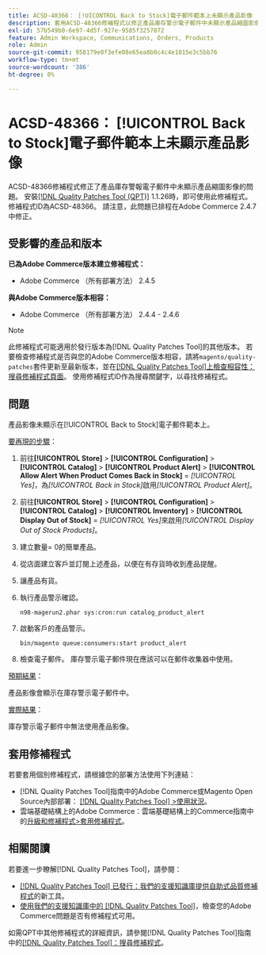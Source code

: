 ```yaml
---
title: ACSD-48366： [!UICONTROL Back to Stock]電子郵件範本上未顯示產品影像
description: 套用ACSD-48366修補程式以修正產品庫存警示電子郵件中未顯示產品縮圖影像的Adobe Commerce問題。
exl-id: 57b549b0-6e97-4d5f-927e-9585f3257872
feature: Admin Workspace, Communications, Orders, Products
role: Admin
source-git-commit: 958179e0f3efe08e65ea8b0c4c4e1015e3c5bb76
workflow-type: tm+mt
source-wordcount: '386'
ht-degree: 0%

---
```


# ACSD-48366： [!UICONTROL Back to Stock]電子郵件範本上未顯示產品影像

ACSD-48366修補程式修正了產品庫存警報電子郵件中未顯示產品縮圖影像的問題。 安裝[[!DNL Quality Patches Tool (QPT)]](/help/announcements/adobe-commerce-announcements/magento-quality-patches-released-new-tool-to-self-serve-quality-patches.md) 1.1.26時，即可使用此修補程式。 修補程式ID為ACSD-48366。 請注意，此問題已排程在Adobe Commerce 2.4.7中修正。

## 受影響的產品和版本

**已為Adobe Commerce版本建立修補程式：**

* Adobe Commerce （所有部署方法） 2.4.5

**與Adobe Commerce版本相容：**

* Adobe Commerce （所有部署方法） 2.4.4 - 2.4.6

>[!NOTE]
>
>此修補程式可能適用於發行版本為[!DNL Quality Patches Tool]的其他版本。 若要檢查修補程式是否與您的Adobe Commerce版本相容，請將`magento/quality-patches`套件更新至最新版本，並在[[!DNL Quality Patches Tool]上檢查相容性：搜尋修補程式頁面](https://experienceleague.adobe.com/tools/commerce-quality-patches/index.html)。 使用修補程式ID作為搜尋關鍵字，以尋找修補程式。

## 問題

產品影像未顯示在[!UICONTROL Back to Stock]電子郵件範本上。

<u>要再現的步驟</u>：

1. 前往&#x200B;**[!UICONTROL Store]** > **[!UICONTROL Configuration]** > **[!UICONTROL Catalog]** > **[!UICONTROL Product Alert]** > **[!UICONTROL Allow Alert When Product Comes Back in Stock]** = *[!UICONTROL Yes]*，為&#x200B;*[!UICONTROL Back in Stock]*&#x200B;啟用&#x200B;*[!UICONTROL Product Alert]*。
1. 前往&#x200B;**[!UICONTROL Store]** > **[!UICONTROL Configuration]** > **[!UICONTROL Catalog]** > **[!UICONTROL Inventory]** > **[!UICONTROL Display Out of Stock]** = *[!UICONTROL Yes]*&#x200B;來啟用&#x200B;*[!UICONTROL Display Out of Stock Products]*。
1. 建立數量= 0的簡單產品。
1. 從店面建立客戶並訂閱上述產品，以便在有存貨時收到產品提醒。
1. 讓產品有貨。
1. 執行產品警示確認。

   ```
   n98-magerun2.phar sys:cron:run catalog_product_alert
   ```

1. 啟動客戶的產品警示。

   ```
   bin/magento queue:consumers:start product_alert
   ```

1. 檢查電子郵件。 庫存警示電子郵件現在應該可以在郵件收集器中使用。

<u>預期結果</u>：

產品影像會顯示在庫存警示電子郵件中。

<u>實際結果</u>：

庫存警示電子郵件中無法使用產品影像。

## 套用修補程式

若要套用個別修補程式，請根據您的部署方法使用下列連結：

* [!DNL Quality Patches Tool]指南中的Adobe Commerce或Magento Open Source內部部署： [[!DNL Quality Patches Tool] >使用狀況](https://experienceleague.adobe.com/docs/commerce-operations/tools/quality-patches-tool/usage.html)。
* 雲端基礎結構上的Adobe Commerce：雲端基礎結構上的Commerce指南中的[升級和修補程式>套用修補程式](https://experienceleague.adobe.com/docs/commerce-cloud-service/user-guide/develop/upgrade/apply-patches.html)。

## 相關閱讀

若要進一步瞭解[!DNL Quality Patches Tool]，請參閱：

* [[!DNL Quality Patches Tool] 已發行：我們的支援知識庫提供自助式品質修補程式](/help/announcements/adobe-commerce-announcements/magento-quality-patches-released-new-tool-to-self-serve-quality-patches.md)的新工具。
* [使用我們的支援知識庫中的 [!DNL Quality Patches Tool]](/help/support-tools/patches-available-in-qpt-tool/check-patch-for-magento-issue-with-magento-quality-patches.md)，檢查您的Adobe Commerce問題是否有修補程式可用。

如需QPT中其他修補程式的詳細資訊，請參閱[!DNL Quality Patches Tool]指南中的[[!DNL Quality Patches Tool]：搜尋修補程式](https://experienceleague.adobe.com/tools/commerce-quality-patches/index.html)。
